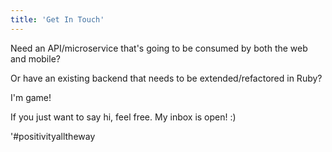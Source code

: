 ```yaml
---
title: 'Get In Touch'
---
```


Need an API/microservice that's going to be consumed by both the web and mobile?

Or have an existing backend that needs to be extended/refactored in Ruby?

I'm game!

If you just want to say hi, feel free. My inbox is open! :)

'#positivityalltheway
